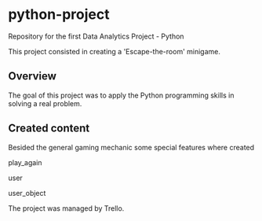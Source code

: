 # python-project

Repository for the first Data Analytics Project - Python

This project consisted in creating a 'Escape-the-room' minigame.

## Overview

The goal of this project was to apply the Python programming skills in solving a real problem.

## Created content

Besided the general gaming mechanic some special features where created

play_again

user

user_object

The project was managed by Trello.
